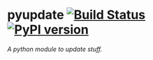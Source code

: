 # pyupdate [![Build Status](https://travis-ci.com/ludeeus/pyupdate.svg?branch=master)](https://travis-ci.com/ludeeus/pyupdate) [![PyPI version](https://badge.fury.io/py/pyupdate.svg)](https://badge.fury.io/py/pyupdate)

_A python module to update stuff._
